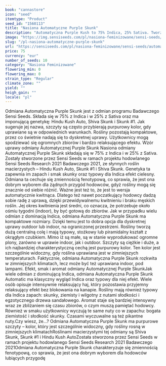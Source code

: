 ```yaml
---
book: "cannastore"
icon: "seed"
itemtype: "Product"
seed_id: "1560113"
title: "Nasiona Automatyczne Purple Skunk"
description: "Automatyczna Purple Kush to 75% Indica, 25% Sativa. Tworzy purpurowe szczyty, zwłaszcza w zimniejszych klimatach. Plony są rozmiaru XL, a efekt relaksujący"
image: "https://img.sensiseeds.com/pl/nasiona-feminizowane/sensi-seeds/automatyczne/purple-skunk-image.png"
slug: "/pl-nasiona-automatyczne-purple-skunk"
url: "https://sensiseeds.com/pl/nasiona-feminizowane/sensi-seeds/automatyczne/purple-skunk?a_aid=cannastore"
price: 75
currency: "eur"
number_of_seeds: 10
category: "Nasiona Feminizowane"
flowering_min: 0
flowering_max: 0
strain_type: "Regular"
climate_zone: ""
yield: ""
heigh_gain: ""
locale: "pl"
---
```

Odmiana Automatyczna Purple Skunk jest z odmian programu Badawczego Sensi Seeds. Składa się w 75% z Indica i w 25% z Sativa oraz ma imponującą genetykę: Hindu Kush Auto, Shiva Skunk i Skunk #1. Jak sugeruje jej nazwa, szczyty są często przybierają purpurowy kolor, gdy uprawiane są w odpowiednich warunkach. Rośliny pozostają kompaktowe, przez co świetnie nadają się to dyskretnej uprawy. Użytkownicy mogą spodziewać się ogromnych zbiorów i bardzo relaksującego efektu. Wzór uprawy odmiany Automatycznej Purple Skunk Nasiona odmiany Automatycznej Purple Skunk składają się w 75% z Indica i w 25% z Sativa. Zostały stworzone przez Sensi Seeds w ramach projektu hodowlanego Sensi Seeds Research 2021 Badawczego 2021, ze słynnych roślin macierzystych – Hindu Kush Auto, Skunk #1 i Shiva Skunk. Genetyka ta zapewnia im zapach i smak skunky oraz typowy dla Indica efekt cielesny. Odmiana ta cechuje się zmiennością fenotypową, co sprawia, że jest ona dobrym wyborem dla żądnych przygód hodowców, gdyż rośliny mogą się znacznie od siebie różnić. Ważne jest też to, że jest to wersja automatycznie kwitnąca. Dlatego też nawet poczatkujący hodowcy dadzą sobie radę z uprawą, dzięki przewidywalnemu kwitnieniu i braku męskich roślin. Jej okres kwitnienia jest średni, co oznacza, że potrzebuje około ośmiu tygodni (indoor), by być gotową do zbiorów. Jak w przypadku wielu odmian z dominacją Indica, odmiana Automatyczna Purple Skunk ma kompaktowe rozmiary. Dzięki temu jest to dobra opcja dla dyskretnej uprawy outdoor lub indoor, na ograniczonej przestrzeni. Rośliny tworzą dużą centralną colę i mają typowy, stożkowy lub piramidalny kształt z okrągłym czubkiem. Mimo iż są małe, są w stanie wyprodukować ogromne plony, zarówno w uprawie indoor, jak i outdoor. Szczyty są ciężkie i duże, a ich najbardziej charakterystyczną cechą jest purpurowy kolor. Ten kolor jest szczególnie widoczny, gdy roślina uprawiana jest w zimniejszych temperaturach. Faktycznie, odmiana Automatyczna Purple Skunk rozkwita w zimniejszych klimatach, lecz może być też uprawiana indoor, pod lampami. Efekt, smak i aromat odmiany Automatycznej Purple SkunkJak wiele odmian z dominującą Indica, odmiana Automatyczna Purple Skunk Automatic ma klasyczny wygląd Indica oraz typowy dla niej efekt. Wiele osób opisuje intensywnie relaksujący haj, który pozostawia przyjemny relaksujący efekt bez blokowania na kanapie. Rośliny mają również typowy dla Indica zapach: skunky, ziemisty i wilgotny z nutami słodkości i egzotycznego drzewa sandałowego. Aromat staje się bardziej intensywny wraz ze zbliżaniem się czasu zbiorów, o czym muszą pamiętać hodowcy. Również w smaku użytkownicy wyczują te same nuty co w zapachu: bogata ziemistość i słodkość skunky. Czasami wyczuwalne są też pikantne nuty.Czy wiesz, że…? Odmiana Automatyczna Purple Skunk ma purpurowe szczyty – kolor, który jest szczególnie widoczny, gdy rośliny rosną w zimniejszych klimatachRoślinami macierzystymi tej odmiany są Shiva Skunk, Skunk #1 i Hindu Kush AutoZostała stworzona przez Sensi Seeds w ramach projektu hodowlanego Sensi Seeds Research 2021 Badawczego 2021Odmiana Automatyczna Purple Skunk charakteryzuje się zmiennością fenotypową, co sprawia, że jest ona dobrym wyborem dla hodowców lubiących przygodę
